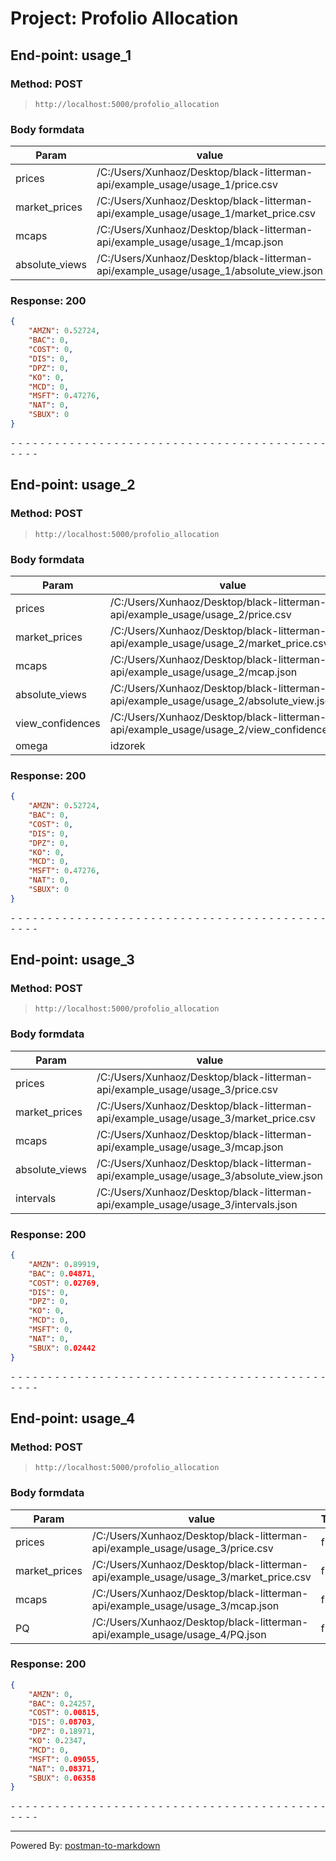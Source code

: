 # Project: Profolio Allocation

## End-point: usage_1
### Method: POST
>```
>http://localhost:5000/profolio_allocation
>```
### Body formdata

|Param|value|Type|
|---|---|---|
|prices|/C:/Users/Xunhaoz/Desktop/black-litterman-api/example_usage/usage_1/price.csv|file|
|market_prices|/C:/Users/Xunhaoz/Desktop/black-litterman-api/example_usage/usage_1/market_price.csv|file|
|mcaps|/C:/Users/Xunhaoz/Desktop/black-litterman-api/example_usage/usage_1/mcap.json|file|
|absolute_views|/C:/Users/Xunhaoz/Desktop/black-litterman-api/example_usage/usage_1/absolute_view.json|file|


### Response: 200
```json
{
    "AMZN": 0.52724,
    "BAC": 0,
    "COST": 0,
    "DIS": 0,
    "DPZ": 0,
    "KO": 0,
    "MCD": 0,
    "MSFT": 0.47276,
    "NAT": 0,
    "SBUX": 0
}
```


⁃ ⁃ ⁃ ⁃ ⁃ ⁃ ⁃ ⁃ ⁃ ⁃ ⁃ ⁃ ⁃ ⁃ ⁃ ⁃ ⁃ ⁃ ⁃ ⁃ ⁃ ⁃ ⁃ ⁃ ⁃ ⁃ ⁃ ⁃ ⁃ ⁃ ⁃ ⁃ ⁃ ⁃ ⁃ ⁃ ⁃ ⁃ ⁃ ⁃ ⁃ ⁃ ⁃ ⁃ ⁃ ⁃ ⁃

## End-point: usage_2
### Method: POST
>```
>http://localhost:5000/profolio_allocation
>```
### Body formdata

|Param|value|Type|
|---|---|---|
|prices|/C:/Users/Xunhaoz/Desktop/black-litterman-api/example_usage/usage_2/price.csv|file|
|market_prices|/C:/Users/Xunhaoz/Desktop/black-litterman-api/example_usage/usage_2/market_price.csv|file|
|mcaps|/C:/Users/Xunhaoz/Desktop/black-litterman-api/example_usage/usage_2/mcap.json|file|
|absolute_views|/C:/Users/Xunhaoz/Desktop/black-litterman-api/example_usage/usage_2/absolute_view.json|file|
|view_confidences|/C:/Users/Xunhaoz/Desktop/black-litterman-api/example_usage/usage_2/view_confidences.json|file|
|omega|idzorek|text|


### Response: 200
```json
{
    "AMZN": 0.52724,
    "BAC": 0,
    "COST": 0,
    "DIS": 0,
    "DPZ": 0,
    "KO": 0,
    "MCD": 0,
    "MSFT": 0.47276,
    "NAT": 0,
    "SBUX": 0
}
```


⁃ ⁃ ⁃ ⁃ ⁃ ⁃ ⁃ ⁃ ⁃ ⁃ ⁃ ⁃ ⁃ ⁃ ⁃ ⁃ ⁃ ⁃ ⁃ ⁃ ⁃ ⁃ ⁃ ⁃ ⁃ ⁃ ⁃ ⁃ ⁃ ⁃ ⁃ ⁃ ⁃ ⁃ ⁃ ⁃ ⁃ ⁃ ⁃ ⁃ ⁃ ⁃ ⁃ ⁃ ⁃ ⁃ ⁃

## End-point: usage_3
### Method: POST
>```
>http://localhost:5000/profolio_allocation
>```
### Body formdata

|Param|value|Type|
|---|---|---|
|prices|/C:/Users/Xunhaoz/Desktop/black-litterman-api/example_usage/usage_3/price.csv|file|
|market_prices|/C:/Users/Xunhaoz/Desktop/black-litterman-api/example_usage/usage_3/market_price.csv|file|
|mcaps|/C:/Users/Xunhaoz/Desktop/black-litterman-api/example_usage/usage_3/mcap.json|file|
|absolute_views|/C:/Users/Xunhaoz/Desktop/black-litterman-api/example_usage/usage_3/absolute_view.json|file|
|intervals|/C:/Users/Xunhaoz/Desktop/black-litterman-api/example_usage/usage_3/intervals.json|file|


### Response: 200
```json
{
    "AMZN": 0.89919,
    "BAC": 0.04871,
    "COST": 0.02769,
    "DIS": 0,
    "DPZ": 0,
    "KO": 0,
    "MCD": 0,
    "MSFT": 0,
    "NAT": 0,
    "SBUX": 0.02442
}
```


⁃ ⁃ ⁃ ⁃ ⁃ ⁃ ⁃ ⁃ ⁃ ⁃ ⁃ ⁃ ⁃ ⁃ ⁃ ⁃ ⁃ ⁃ ⁃ ⁃ ⁃ ⁃ ⁃ ⁃ ⁃ ⁃ ⁃ ⁃ ⁃ ⁃ ⁃ ⁃ ⁃ ⁃ ⁃ ⁃ ⁃ ⁃ ⁃ ⁃ ⁃ ⁃ ⁃ ⁃ ⁃ ⁃ ⁃

## End-point: usage_4
### Method: POST
>```
>http://localhost:5000/profolio_allocation
>```
### Body formdata

|Param|value|Type|
|---|---|---|
|prices|/C:/Users/Xunhaoz/Desktop/black-litterman-api/example_usage/usage_3/price.csv|file|
|market_prices|/C:/Users/Xunhaoz/Desktop/black-litterman-api/example_usage/usage_3/market_price.csv|file|
|mcaps|/C:/Users/Xunhaoz/Desktop/black-litterman-api/example_usage/usage_3/mcap.json|file|
|PQ|/C:/Users/Xunhaoz/Desktop/black-litterman-api/example_usage/usage_4/PQ.json|file|


### Response: 200
```json
{
    "AMZN": 0,
    "BAC": 0.24257,
    "COST": 0.00815,
    "DIS": 0.08703,
    "DPZ": 0.18971,
    "KO": 0.2347,
    "MCD": 0,
    "MSFT": 0.09055,
    "NAT": 0.08371,
    "SBUX": 0.06358
}
```


⁃ ⁃ ⁃ ⁃ ⁃ ⁃ ⁃ ⁃ ⁃ ⁃ ⁃ ⁃ ⁃ ⁃ ⁃ ⁃ ⁃ ⁃ ⁃ ⁃ ⁃ ⁃ ⁃ ⁃ ⁃ ⁃ ⁃ ⁃ ⁃ ⁃ ⁃ ⁃ ⁃ ⁃ ⁃ ⁃ ⁃ ⁃ ⁃ ⁃ ⁃ ⁃ ⁃ ⁃ ⁃ ⁃ ⁃
_________________________________________________
Powered By: [postman-to-markdown](https://github.com/bautistaj/postman-to-markdown/)
